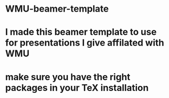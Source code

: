 # WMU-beamer-template
# I made this beamer template to use for presentations I give affilated with WMU
# make sure you have the right packages in your TeX installation
